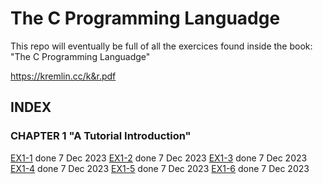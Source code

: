 # The C Programming Languadge

This repo will eventually be full of all the exercices found inside the book: "The C Programming Languadge"

https://kremlin.cc/k&r.pdf

## INDEX

### CHAPTER 1 "A Tutorial Introduction"

[EX1-1](ex1-1.c) done 7 Dec 2023
[EX1-2](ex1-2.c) done 7 Dec 2023
[EX1-3](ex1-3.c) done 7 Dec 2023
[EX1-4](ex1-4.c) done 7 Dec 2023
[EX1-5](ex1-5.c) done 7 Dec 2023
[EX1-6](ex1-6.c) done 7 Dec 2023
